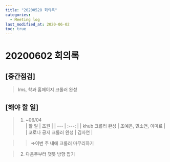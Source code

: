 ```yaml
---
title: "20200528 회의록"
categories:
  - Meeting log
last_modified_at: 2020-06-02
toc: true
---
```


# 20200602 회의록

## [중간점검]

> lms, 학과 홈페이지 크롤러 완성

## [해야 할 일]

> 1. ~06/04    
| 할 일 | 조원 |
| --- | :---: |
| khub 크롤러 완성 | 조예은, 민소연, 이미르 |
| 코로나 공지 크롤러 완성 | 김자연 |

>>⇒이번 주 내에 크롤러 마무리하기

> 2. 다음주부터 챗봇 방향 잡기
